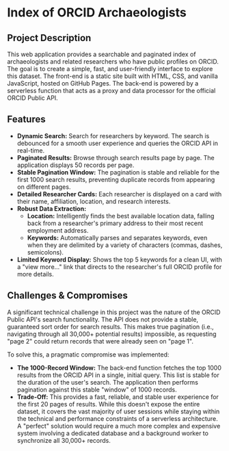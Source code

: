 # Index of ORCID Archaeologists

## Project Description

This web application provides a searchable and paginated index of archaeologists and related researchers who have public profiles on ORCID. The goal is to create a simple, fast, and user-friendly interface to explore this dataset. The front-end is a static site built with HTML, CSS, and vanilla JavaScript, hosted on GitHub Pages. The back-end is powered by a serverless function that acts as a proxy and data processor for the official ORCID Public API.

## Features

*   **Dynamic Search:** Search for researchers by keyword. The search is debounced for a smooth user experience and queries the ORCID API in real-time.
*   **Paginated Results:** Browse through search results page by page. The application displays 50 records per page.
*   **Stable Pagination Window:** The pagination is stable and reliable for the first 1000 search results, preventing duplicate records from appearing on different pages.
*   **Detailed Researcher Cards:** Each researcher is displayed on a card with their name, affiliation, location, and research interests.
*   **Robust Data Extraction:**
    *   **Location:** Intelligently finds the best available location data, falling back from a researcher's primary address to their most recent employment address.
    *   **Keywords:** Automatically parses and separates keywords, even when they are delimited by a variety of characters (commas, dashes, semicolons).
*   **Limited Keyword Display:** Shows the top 5 keywords for a clean UI, with a "view more..." link that directs to the researcher's full ORCID profile for more details.

## Challenges & Compromises

A significant technical challenge in this project was the nature of the ORCID Public API's search functionality. The API does not provide a stable, guaranteed sort order for search results. This makes true pagination (i.e., navigating through all 30,000+ potential results) impossible, as requesting "page 2" could return records that were already seen on "page 1".

To solve this, a pragmatic compromise was implemented:

*   **The 1000-Record Window:** The back-end function fetches the top 1000 results from the ORCID API in a single, initial query. This list is stable for the duration of the user's search. The application then performs pagination against this stable "window" of 1000 records.
*   **Trade-Off:** This provides a fast, reliable, and stable user experience for the first 20 pages of results. While this doesn't expose the entire dataset, it covers the vast majority of user sessions while staying within the technical and performance constraints of a serverless architecture. A "perfect" solution would require a much more complex and expensive system involving a dedicated database and a background worker to synchronize all 30,000+ records.
